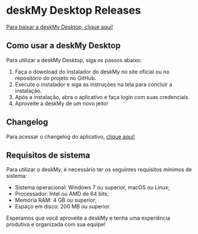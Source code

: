 # deskMy Desktop Releases

[Para baixar a deskMy Desktop, clique aqui!](https://deskmy-desktop-update-server.vercel.app/download/)

## Como usar a deskMy Desktop

Para utilizar a deskMy Desktop, siga os passos abaixo:

1. Faça o download do instalador do deskMy no site oficial ou no repositório do projeto no GitHub.
2. Execute o instalador e siga as instruções na tela para concluir a instalação.
3. Após a instalação, abra o aplicativo e faça login com suas credenciais.
4. Aproveite a deskMy de um novo jeito!

## Changelog

Para acessar o changelog do aplicativo, [clique aqui!](https://changelog.deskmy.com/desktop/)

## Requisitos de sistema

Para utilizar o deskMy, é necessário ter os seguintes requisitos mínimos de sistema:

- Sistema operacional: Windows 7 ou superior, macOS ou Linux;
- Processador: Intel ou AMD de 64 bits;
- Memória RAM: 4 GB ou superior;
- Espaço em disco: 200 MB ou superior.

Esperamos que você aproveite a deskMy e tenha uma experiência produtiva e organizada com sua equipe!
